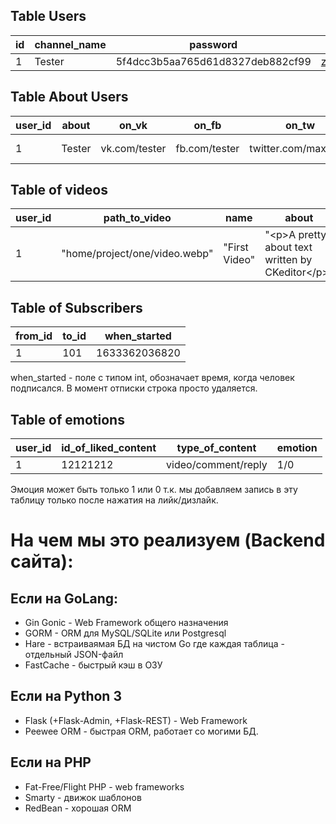 ## Table Users

| id | channel_name  | password                         | Email        | last_session                     |
|----|---------------|----------------------------------|--------------|----------------------------------|
| 1  | Tester        | 5f4dcc3b5aa765d61d8327deb882cf99 | zc@ya.ru     | c5bb14929981128d5de0da99288ac868 |


## Table About Users
| user_id | about  | on_vk         | on_fb         | on_tw                | on_sputinik        |
|---------|--------|---------------|---------------|----------------------|--------------------|
| 1       | Tester | vk.com/tester | fb.com/tester | twitter.com/max_katz | Error, im a teapot |

## Table of videos
| user_id | path_to_video                 | name          | about                                               | category            |
|---------|-------------------------------|---------------|-----------------------------------------------------|---------------------|
| 1       | "home/project/one/video.webp" | "First Video" | "\<p\>A pretty about text written by CKeditor<\/p>" | Blog/id_of_category |

## Table of Subscribers
| from_id | to_id | when_started  |
|---------|-------|---------------|
| 1       | 101   | 1633362036820 |

when_started - поле с типом int, обозначает время, когда человек подписался. В момент отписки строка просто удаляется.

## Table of emotions
| user_id | id_of_liked_content | type_of_content     | emotion |
|---------|---------------------|---------------------|---------|
| 1       | 12121212            | video/comment/reply | 1/0     |

Эмоция может быть только 1 или 0 т.к. мы добавляем запись в эту таблицу только после нажатия на лийк/дизлайк.

# На чем мы это реализуем (Backend сайта):
## Если на GoLang:
- Gin Gonic - Web Framework общего назначения
- GORM - ORM для MySQL/SQLite или Postgresql
- Hare - встраиваямая БД на чистом Go где каждая таблица - отдельный JSON-файл
- FastCache - быстрый кэш в ОЗУ

## Если на Python 3
- Flask (+Flask-Admin, +Flask-REST) - Web Framework 
- Peewee ORM - быстрая ORM, работает со могими БД. 

## Если на PHP
- Fat-Free/Flight PHP - web frameworks
- Smarty - движок шаблонов
- RedBean - хорошая ORM
